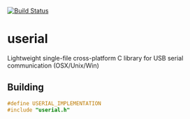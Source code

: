 [![Build Status](https://travis-ci.org/Jackal-one/userial.svg?branch=master)](https://travis-ci.org/Jackal-one/userial)
# userial
Lightweight single-file cross-platform C library for USB serial communication (OSX/Unix/Win)

## Building

```c
#define USERIAL_IMPLEMENTATION
#include "userial.h"
```
